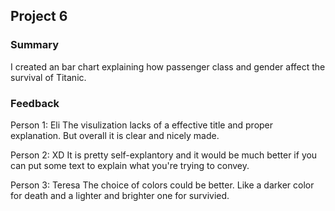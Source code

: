 ## Project 6

### Summary
I created an bar chart explaining how passenger class and gender affect the survival of Titanic.

### Feedback

Person 1: Eli
The visulization lacks of a effective title and proper explanation. But overall it is clear and nicely made.

Person 2: XD
It is pretty self-explantory and it would be much better if you can put some text to explain what you're trying to convey.

Person 3: Teresa
The choice of colors could be better. Like a darker color for death and a lighter and brighter one for survivied.

